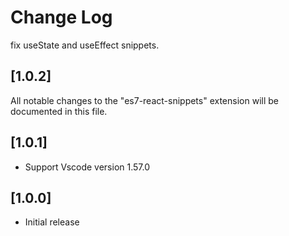 # Change Log
fix useState and useEffect snippets.
## [1.0.2]

All notable changes to the "es7-react-snippets" extension will be documented in this file.
## [1.0.1]

- Support Vscode version 1.57.0

## [1.0.0]

- Initial release